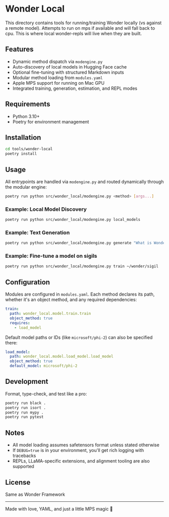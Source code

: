 # Wonder Local

This directory contains tools for running/training Wonder locally (vs against a remote model). Attempts to run on mps if available and will fall back to cpu. This is where local wonder-repls will live when they are built.

## Features

- Dynamic method dispatch via `modengine.py`
- Auto-discovery of local models in Hugging Face cache
- Optional fine-tuning with structured Markdown inputs
- Modular method loading from `modules.yaml`
- Apple MPS support for running on Mac GPU
- Integrated training, generation, estimation, and REPL modes

## Requirements

- Python 3.10+
- Poetry for environment management

## Installation

```bash
cd tools/wonder-local
poetry install
```

## Usage

All entrypoints are handled via `modengine.py` and routed dynamically through the modular engine:

```bash
poetry run python src/wonder_local/modengine.py <method> [args...]
```

### Example: Local Model Discovery

```bash
poetry run python src/wonder_local/modengine.py local_models
```

### Example: Text Generation

```bash
poetry run python src/wonder_local/modengine.py generate "What is Wonder Framework?"
```

### Example: Fine-tune a model on sigils

```bash
poetry run python src/wonder_local/modengine.py train ~/wonder/sigil
```

## Configuration

Modules are configured in `modules.yaml`. Each method declares its path, whether it's an object method, and any required dependencies:

```yaml
train:
  path: wonder_local.model.train.train
  object_method: true
  requires:
    - load_model
```

Default model paths or IDs (like `microsoft/phi-2`) can also be specified there:

```yaml
load_model:
  path: wonder_local.model.load_model.load_model
  object_method: true
  default_model: microsoft/phi-2
```

## Development

Format, type-check, and test like a pro:

```bash
poetry run black .
poetry run isort .
poetry run mypy .
poetry run pytest
```

## Notes

- All model loading assumes safetensors format unless stated otherwise
- If `DEBUG=true` is in your environment, you'll get rich logging with tracebacks
- REPLs, LLaMA-specific extensions, and alignment tooling are also supported

## License

Same as Wonder Framework

---

Made with love, YAML, and just a little MPS magic 🚀
